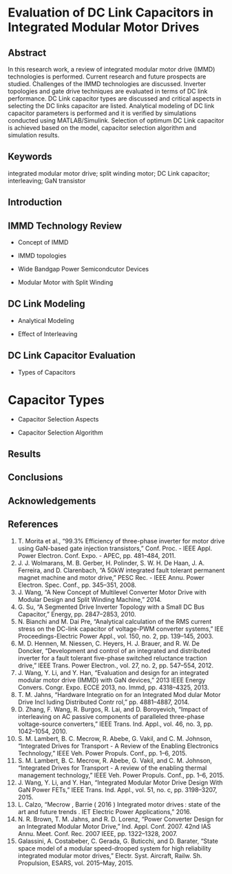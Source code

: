 # Evaluation of DC Link Capacitors in Integrated Modular Motor Drives

## Abstract
In this research work, a review of integrated modular motor drive (IMMD) technologies is performed. Current research and future prospects are studied. Challenges of the IMMD technologies are discussed. Inverter topologies and gate drive techniques are evaluated in terms of DC link performance. DC Link capacitor types are discussed and critical aspects in selecting the DC links capacitor are listed. Analytical modeling of DC link capacitor parameters is performed and it is verified by simulations conducted using MATLAB/Simulink. Selection of optimum DC Link capacitor is achieved based on the model, capacitor selection algorithm and simulation results.

## Keywords
integrated modular motor drive; split winding motor; DC Link capacitor; interleaving; GaN transistor

## Introduction


## IMMD Technology Review

* Concept of IMMD

* IMMD topologies

* Wide Bandgap Power Semicondcutor Devices

* Modular Motor with Split Winding

## DC Link Modeling

* Analytical Modeling

* Effect of Interleaving

## DC Link Capacitor Evaluation

* Types of Capacitors

# Capacitor Types

* Capacitor Selection Aspects

* Capacitor Selection Algorithm

## Results


## Conclusions

## Acknowledgements

## References
1.	T. Morita et al., “99.3% Efficiency of three-phase inverter for motor drive using GaN-based gate injection transistors,” Conf. Proc. - IEEE Appl. Power Electron. Conf. Expo. - APEC, pp. 481–484, 2011.
2.	J. J. Wolmarans, M. B. Gerber, H. Polinder, S. W. H. De Haan, J. A. Ferreira, and D. Clarenbach, “A 50kW integrated fault tolerant permanent magnet machine and motor drive,” PESC Rec. - IEEE Annu. Power Electron. Spec. Conf., pp. 345–351, 2008.
3.	J. Wang, “A New Concept of Multilevel Converter Motor Drive with Modular Design and Split Winding Machine,” 2014.
4.	G. Su, “A Segmented Drive Inverter Topology with a Small DC Bus Capacitor,” Energy, pp. 2847–2853, 2010.
5.	N. Bianchi and M. Dai Pre, “Analytical calculation of the RMS current stress on the DC-link capacitor of voltage-PWM converter systems,” IEE Proceedings-Electric Power Appl., vol. 150, no. 2, pp. 139–145, 2003.
6.	M. D. Hennen, M. Niessen, C. Heyers, H. J. Brauer, and R. W. De Doncker, “Development and control of an integrated and distributed inverter for a fault tolerant five-phase switched reluctance traction drive,” IEEE Trans. Power Electron., vol. 27, no. 2, pp. 547–554, 2012.
7.	J. Wang, Y. Li, and Y. Han, “Evaluation and design for an integrated modular motor drive (IMMD) with GaN devices,” 2013 IEEE Energy Convers. Congr. Expo. ECCE 2013, no. Immd, pp. 4318–4325, 2013.
8.	T. M. Jahns, “Hardware Integratio on for an Integrated Mod dular Motor Drive Incl luding Distributed Contr rol,” pp. 4881–4887, 2014.
9.	D. Zhang, F. Wang, R. Burgos, R. Lai, and D. Boroyevich, “Impact of interleaving on AC passive components of paralleled three-phase voltage-source converters,” IEEE Trans. Ind. Appl., vol. 46, no. 3, pp. 1042–1054, 2010.
10.	S. M. Lambert, B. C. Mecrow, R. Abebe, G. Vakil, and C. M. Johnson, “Integrated Drives for Transport - A Review of the Enabling Electronics Technology,” IEEE Veh. Power Propuls. Conf., pp. 1–6, 2015.
11.	S. M. Lambert, B. C. Mecrow, R. Abebe, G. Vakil, and C. M. Johnson, “Integrated Drives for Transport - A review of the enabling thermal management technology,” IEEE Veh. Power Propuls. Conf., pp. 1–6, 2015.
12.	J. Wang, Y. Li, and Y. Han, “Integrated Modular Motor Drive Design With GaN Power FETs,” IEEE Trans. Ind. Appl., vol. 51, no. c, pp. 3198–3207, 2015.
13.	L. Calzo, “Mecrow , Barrie ( 2016 ) Integrated motor drives : state of the art and future trends . IET Electric Power Applications,” 2016.
14.	N. R. Brown, T. M. Jahns, and R. D. Lorenz, “Power Converter Design for an Integrated Modular Motor Drive,” Ind. Appl. Conf. 2007. 42nd IAS Annu. Meet. Conf. Rec. 2007 IEEE, pp. 1322–1328, 2007.
15.	Galassini, A. Costabeber, C. Gerada, G. Buticchi, and D. Barater, “State space model of a modular speed-drooped system for high reliability integrated modular motor drives,” Electr. Syst. Aircraft, Railw. Sh. Propulsion, ESARS, vol. 2015–May, 2015.
